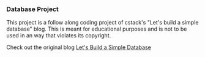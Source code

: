 ### Database Project

This project is a follow along coding project of cstack's "Let's build a simple database" blog.
This is meant for educational purposes and is not to be used in an way that violates its copyright.

Check out the original blog [Let's Build a Simple Database](https://cstack.github.io/db_tutorial/)